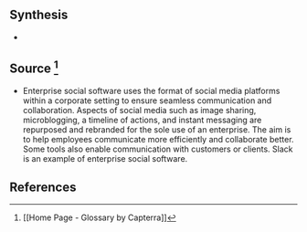 ## Synthesis
- 
## Source [^1]
- Enterprise social software uses the format of social media platforms within a corporate setting to ensure seamless communication and collaboration. Aspects of social media such as image sharing, microblogging, a timeline of actions, and instant messaging are repurposed and rebranded for the sole use of an enterprise. The aim is to help employees communicate more efficiently and collaborate better. Some tools also enable communication with customers or clients. Slack is an example of enterprise social software.
## References

[^1]: [[Home Page - Glossary by Capterra]]